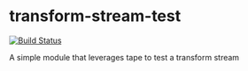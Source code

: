 transform-stream-test
==========================

[![Build Status](https://travis-ci.org/jirwin/node-transform-stream-test.svg?branch=master)](https://travis-ci.org/jirwin/node-transform-stream-test)

A simple module that leverages tape to test a transform stream
